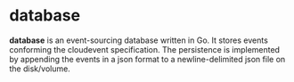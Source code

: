 # database

**database** is an event-sourcing database written in Go. It stores events conforming the cloudevent specification.
The persistence is implemented by appending the events in a json format to a newline-delimited json file on the disk/volume.